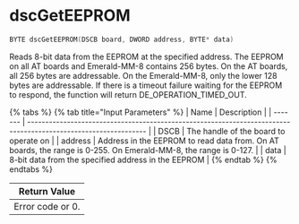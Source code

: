 # dscGetEEPROM

```c
BYTE dscGetEEPROM(DSCB board, DWORD address, BYTE* data)
```

Reads 8-bit data from the EEPROM at the specified address. The EEPROM on all AT boards and Emerald-MM-8 contains 256 bytes. On the AT boards, all 256 bytes are addressable. On the Emerald-MM-8, only the lower 128 bytes are addressable. If there is a timeout failure waiting for the EEPROM to respond, the function will return DE\_OPERATION\_TIMED\_OUT.

{% tabs %}
{% tab title="Input Parameters" %}
| Name    | Description                                                                                                     |
| ------- | --------------------------------------------------------------------------------------------------------------- |
| DSCB    | The handle of the board to operate on                                                                           |
| address | Address in the EEPROM to read data from. On AT boards, the range is 0-255. On Emerald-MM-8, the range is 0-127. |
| data    | 8-bit data from the specified address in the EEPROM                                                             |
{% endtab %}
{% endtabs %}

| Return Value     |
| ---------------- |
| Error code or 0. |
